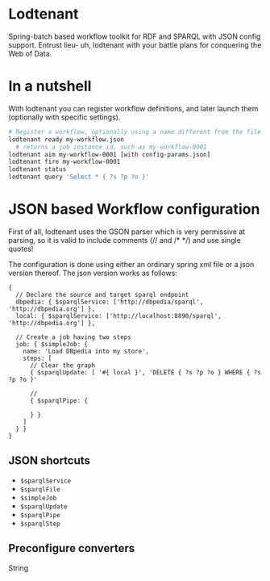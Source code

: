 # Lodtenant
Spring-batch based workflow toolkit for RDF and SPARQL with JSON config support. Entrust lieu- uh, lodtenant with your battle plans for conquering the Web of Data.


# In a nutshell
With lodtenant you can register workflow definitions, and later launch them (optionally with specific settings).

```bash
# Register a workflow, optionally using a name different from the file name
lodtenant ready my-workflow.json
  # returns a job instance id, such as my-workflow-0001
lodtenant aim my-workflow-0001 [with config-params.json]
lodtenant fire my-workflow-0001
lodtenant status
lodtenant query 'Select * { ?s ?p ?o }'
```

# JSON based Workflow configuration
First of all, lodtenant uses the GSON parser which is very permissive at parsing,
so it is valid to include comments (// and /* */) and use single quotes!

The configuration is done using either an ordinary spring xml file or a json version thereof.
The json version works as follows:

```
{
  // Declare the source and target sparql endpoint
  dbpedia: { $sparqlService: ['http://dbpedia/sparql', 'http://dbpedia.org'] },
  local: { $sparqlService: ['http://localhost:8890/sparql', 'http://dbpedia.org'] },

  // Create a job having two steps
  job: { $simpleJob: {
    name: 'Load DBpedia into my store',
    steps: [
      // Clear the graph
      { $sparqlUpdate: [ '#{ local }', 'DELETE { ?s ?p ?o } WHERE { ?s ?p ?o }'

      // 
      { $sparqlPipe: {
        
      } }
    ]
  } }
}
```

## JSON shortcuts

* `$sparqlService`
* `$sparqlFile`
* `$simpleJob`
* `$sparqlUpdate`
* `$sparqlPipe`
* `$sparqlStep`



## Preconfigure converters
String




